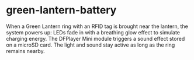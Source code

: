 # green-lantern-battery
When a Green Lantern ring with an RFID tag is brought near the lantern, the system powers up:  LEDs fade in with a breathing glow effect to simulate charging energy.  The DFPlayer Mini module triggers a sound effect stored on a microSD card.  The light and sound stay active as long as the ring remains nearby.
